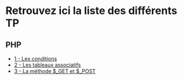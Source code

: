 # Retrouvez ici la liste des différents TP


## PHP
- [1 - Les conditions](/tp/php/1-condition.md)
- [2 - Les tableaux associatifs](/tp/php/2-tableaux.md)
- [3 - La méthode $_GET et $_POST](/tp/php/3-get-post.md)